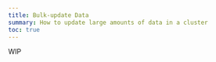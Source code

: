 ```yaml
---
title: Bulk-update Data
summary: How to update large amounts of data in a cluster
toc: true
---
```


WIP